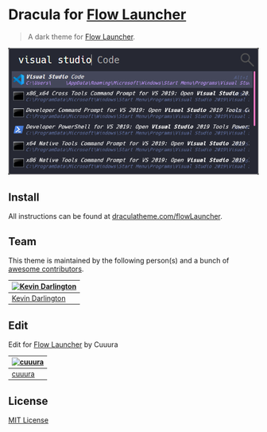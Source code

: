 # Dracula for [Flow Launcher](https://github.com/Flow-Launcher/Flow.Launcher)

> A dark theme for [Flow Launcher](https://github.com/Flow-Launcher/Flow.Launcher).

![Screenshot](./screenshot.png)

## Install

All instructions can be found at [draculatheme.com/flowLauncher](https://github.com/Flow-Launcher/Flow.Launcher).

## Team

This theme is maintained by the following person(s) and a bunch of [awesome contributors](https://github.com/dracula/wox/graphs/contributors).

[![Kevin Darlington](https://avatars3.githubusercontent.com/u/119919?v=3&s=70)](https://github.com/kdar) |
--- |
[Kevin Darlington](https://github.com/kdar) |

## Edit
Edit for [Flow Launcher](https://github.com/Flow-Launcher/Flow.Launcher) by Cuuura

[![cuuura](https://avatars.githubusercontent.com/u/43667647?s=400&u=471fcf16669df90b3f9e3f8d381614c9a44c9776&v=4)](https://github.com/kdar) |
--- |
[cuuura](https://github.com/cuuura) |

## License

[MIT License](./LICENSE)
